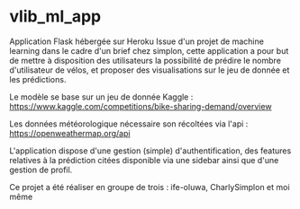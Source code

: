 # vlib_ml_app

Application Flask hébergée sur Heroku
Issue d'un projet de machine learning dans le cadre d'un brief chez simplon, 
cette application a pour but de mettre à disposition des utilisateurs la possibilité de prédire le nombre d'utilisateur de vélos,
et proposer des visualisations sur le jeu de donnée et les prédictions.

Le modèle se base sur un jeu de donnée Kaggle : https://www.kaggle.com/competitions/bike-sharing-demand/overview

Les données météorologique nécessaire son récoltées via l'api : https://openweathermap.org/api

L'application dispose d'une gestion (simple) d'authentification, 
des features relatives à la prédiction citées disponible via une sidebar ainsi que d'une gestion de profil.

Ce projet a été réaliser en groupe de trois : ife-oluwa, CharlySimplon et moi même
